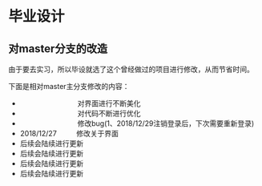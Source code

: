 # 毕业设计 
## 对master分支的改造
 由于要去实习，所以毕设就选了这个曾经做过的项目进行修改，从而节省时间。
 
 
  下面是相对master主分支修改的内容：
 
 
 * &nbsp; &nbsp; &nbsp; &nbsp; &nbsp; &nbsp; &nbsp; &nbsp; &nbsp; &nbsp; &nbsp;&nbsp; &nbsp; &nbsp; &nbsp;  对界面进行不断美化
 * &nbsp; &nbsp; &nbsp; &nbsp; &nbsp; &nbsp; &nbsp; &nbsp; &nbsp; &nbsp; &nbsp;&nbsp; &nbsp; &nbsp; &nbsp;  对代码不断进行优化
  * &nbsp; &nbsp; &nbsp; &nbsp; &nbsp; &nbsp; &nbsp; &nbsp; &nbsp; &nbsp; &nbsp;&nbsp; &nbsp; &nbsp; &nbsp;  修改bug(1、2018/12/29注销登录后，下次需要重新登录)
 * 2018/12/27&nbsp; &nbsp;&nbsp; &nbsp;&nbsp; &nbsp;   修改关于界面 
 * 后续会陆续进行更新
 * 后续会陆续进行更新
 * 后续会陆续进行更新
 * 后续会陆续进行更新 

